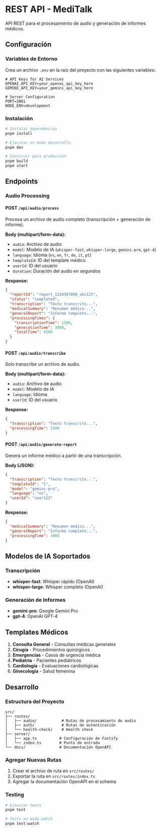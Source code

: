 # REST API - MediTalk

API REST para el procesamiento de audio y generación de informes médicos.

## Configuración

### Variables de Entorno

Crea un archivo `.env` en la raíz del proyecto con las siguientes variables:

```env
# API Keys for AI Services
OPENAI_API_KEY=your_openai_api_key_here
GEMINI_API_KEY=your_gemini_api_key_here

# Server Configuration
PORT=3001
NODE_ENV=development
```

### Instalación

```bash
# Instalar dependencias
pnpm install

# Ejecutar en modo desarrollo
pnpm dev

# Construir para producción
pnpm build
pnpm start
```

## Endpoints

### Audio Processing

#### POST `/api/audio/process`

Procesa un archivo de audio completo (transcripción + generación de informe).

**Body (multipart/form-data):**

- `audio`: Archivo de audio
- `model`: Modelo de IA (`whisper-fast`, `whisper-large`, `gemini-pro`, `gpt-4`)
- `language`: Idioma (`es`, `en`, `fr`, `de`, `it`, `pt`)
- `templateId`: ID del template médico
- `userId`: ID del usuario
- `duration`: Duración del audio en segundos

**Response:**

```json
{
  "reportId": "report_1234567890_abc123",
  "status": "completed",
  "transcription": "Texto transcrito...",
  "medicalSummary": "Resumen médico...",
  "generalReport": "Informe completo...",
  "processingTimes": {
    "transcriptionTime": 1500,
    "generationTime": 3000,
    "totalTime": 4500
  }
}
```

#### POST `/api/audio/transcribe`

Solo transcribe un archivo de audio.

**Body (multipart/form-data):**

- `audio`: Archivo de audio
- `model`: Modelo de IA
- `language`: Idioma
- `userId`: ID del usuario

**Response:**

```json
{
  "transcription": "Texto transcrito...",
  "processingTime": 1500
}
```

#### POST `/api/audio/generate-report`

Genera un informe médico a partir de una transcripción.

**Body (JSON):**

```json
{
  "transcription": "Texto transcrito...",
  "templateId": "1",
  "model": "gemini-pro",
  "language": "es",
  "userId": "user123"
}
```

**Response:**

```json
{
  "medicalSummary": "Resumen médico...",
  "generalReport": "Informe completo...",
  "processingTime": 3000
}
```

## Modelos de IA Soportados

### Transcripción

- **whisper-fast**: Whisper rápido (OpenAI)
- **whisper-large**: Whisper completo (OpenAI)

### Generación de Informes

- **gemini-pro**: Google Gemini Pro
- **gpt-4**: OpenAI GPT-4

## Templates Médicos

1. **Consulta General** - Consultas médicas generales
2. **Cirugía** - Procedimientos quirúrgicos
3. **Emergencias** - Casos de urgencia médica
4. **Pediatría** - Pacientes pediátricos
5. **Cardiología** - Evaluaciones cardiológicas
6. **Ginecología** - Salud femenina

## Desarrollo

### Estructura del Proyecto

```
src/
├── routes/
│   ├── audio/           # Rutas de procesamiento de audio
│   ├── auth/            # Rutas de autenticación
│   └── health-check/    # Health check
├── server/
│   ├── app.ts          # Configuración de Fastify
│   └── index.ts        # Punto de entrada
└── docs/               # Documentación OpenAPI
```

### Agregar Nuevas Rutas

1. Crear el archivo de ruta en `src/routes/`
2. Exportar la ruta en `src/routes/index.ts`
3. Agregar la documentación OpenAPI en el schema

### Testing

```bash
# Ejecutar tests
pnpm test

# Tests en modo watch
pnpm test:watch
```
